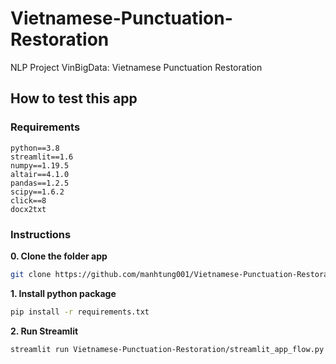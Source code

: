 # Vietnamese-Punctuation-Restoration
NLP Project VinBigData: Vietnamese Punctuation Restoration


## How to test this app

### Requirements

```
python==3.8
streamlit==1.6
numpy==1.19.5
altair==4.1.0
pandas==1.2.5
scipy==1.6.2
click==8
docx2txt
```

### Instructions

**0. Clone the folder app**

```sh
git clone https://github.com/manhtung001/Vietnamese-Punctuation-Restoration
```

**1. Install python package**

```sh
pip install -r requirements.txt
```

**2. Run Streamlit**

```sh
streamlit run Vietnamese-Punctuation-Restoration/streamlit_app_flow.py
```